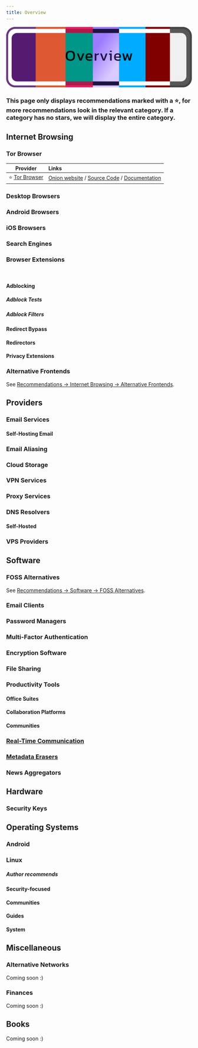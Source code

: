 ```yaml
---
title: Overview
---
```


![Cover](../assets/overview.png)

<h3>This page only displays recommendations marked with a ⭐, for more recommendations look in the relevant category. If a category has no stars, we will display the entire category.</h3>

## Internet Browsing

### Tor Browser

| Provider | Links |
| --- | :-- |
| :star: [Tor Browser](https://torproject.org/) | [Onion website](http://2gzyxa5ihm7nsggfxnu52rck2vv4rvmdlkiu3zzui5du4xyclen53wid.onion/) / [Source Code](https://gitlab.torproject.org/tpo/core/tor) / [Documentation](https://tb-manual.torproject.org/)

### Desktop Browsers
<!--@include: ./internet-browsing/desktop-browsers.md{12,15} -->

### Android Browsers

<!--@include: ./internet-browsing/mobile-browsers.md{10,14} -->

### iOS Browsers

<!--@include: ./internet-browsing/mobile-browsers.md{20,26} -->

### Search Engines

<!--@include: ./internet-browsing/search-engines.md{9,12} -->

### Browser Extensions
<br/>

#### Adblocking

<!--@include: ./internet-browsing/browser-extensions.md{9,14} -->

##### Adblock Tests
<!--@include: ./internet-browsing/browser-extensions.md{19,19} -->

##### Adblock Filters
<!--@include: ./internet-browsing/browser-extensions.md{22,24} -->

#### Redirect Bypass
<!--@include: ./internet-browsing/browser-extensions.md{35,38} -->

#### Redirectors
<!--@include: ./internet-browsing/browser-extensions.md{48,50} -->

#### Privacy Extensions
<!--@include: ./internet-browsing/browser-extensions.md{55,58} -->

### Alternative Frontends

See [Recommendations -> Internet Browsing -> Alternative Frontends](/recommendations/internet-browsing/alternative-frontends).

## Providers

### Email Services
<!--@include: ./providers/email-services.md{9,12} -->

#### Self-Hosting Email
<!--@include: ./providers/email-services.md{19,22} -->

### Email Aliasing
<!--@include: ./providers/email-aliasing.md{7,11} -->

### Cloud Storage
<!--@include: ./providers/cloud-storage.md{7,9} -->

### VPN Services
<!--@include: ./providers/vpn-services.md{7,12} -->

### Proxy Services
<!--@include: ./providers/proxy-services.md{7,10} -->

### DNS Resolvers
<!--@include: ./providers/dns-resolvers.md{7,11} -->

#### Self-Hosted
<!--@include: ./providers/dns-resolvers.md{15,18} -->

### VPS Providers
<!--@include: ./providers/vps-providers.md{7,9} -->

## Software

### FOSS Alternatives
See [Recommendations -> Software -> FOSS Alternatives](/recommendations/software/foss-alternatives).

### Email Clients
<!--@include: ./software/email-clients.md{7,11} -->

### Password Managers
<!--@include: ./software/password-managers.md{7,12} -->

### Multi-Factor Authentication
<!--@include: ./software/multi-factor-authentication.md{7,10} -->

### Encryption Software
<!--@include: ./software/encryption-software.md{7,11} -->

### File Sharing
<!--@include: ./software/file-sharing.md{7,11} -->

### Productivity Tools
<!--@include: ./software/productivity-tools.md{7,15} -->

#### Office Suites
<!--@include: ./software/productivity-tools.md{24,26} -->

#### Collaboration Platforms
<!--@include: ./software/productivity-tools.md{30,32} -->

#### Communities
<!--@include: ./software/productivity-tools.md{37,39} -->

### [Real-Time Communication](/recommendations/software/real-time-communication/)
<!--@include: ./software/real-time-communication.md{7,12} -->

### [Metadata Erasers](/recommendations/software/metadata-erasers/)
<!--@include: ./software/metadata-erasers.md{7,9} -->

### News Aggregators
<!--@include: ./software/news-aggregators.md{7,12} -->

## Hardware

### Security Keys
<!--@include: ./hardware/security-keys.md{9,11} -->

## Operating Systems

### Android


<!-- ### iOS -->
<!--  -->

### Linux
<!--@include: ./operating-systems/linux.md{11,11} -->

##### Author recommends
<!--@include: ./operating-systems/linux.md{15,19} -->

#### Security-focused
<!--@include: ./operating-systems/linux.md{23,27} -->

#### Communities
<!--@include: ./operating-systems/linux.md{31,33} -->

#### Guides
<!--@include: ./operating-systems/linux.md{37,49} -->

#### System
<!--@include: ./operating-systems/linux.md{52,88} -->

<!-- ### Windows -->
<!--  -->

## Miscellaneous

### Alternative Networks

Coming soon :)

### Finances

Coming soon :)

## Books
Coming soon :)
